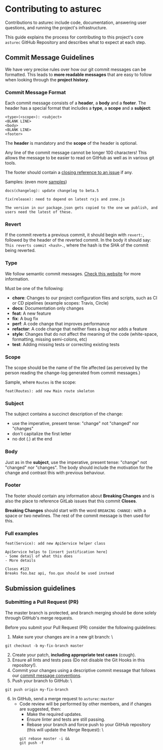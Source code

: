 # Contributing to asturec

Contributions to asturec include code, documentation, answering user questions,
and running the project's infrastructure.

This guide explains the process for contributing to this project's core
`asturec` GitHub Repository and describes what to expect at each step.

## <a name="commit"></a>Commit Message Guidelines

We have very precise rules over how our git commit messages can be formatted. This leads to **more
readable messages** that are easy to follow when looking through the **project history**.

### Commit Message Format

Each commit message consists of a **header**, a **body** and a **footer**. The header has a special
format that includes a **type**, a **scope** and a **subject**:

```
<type>(<scope>): <subject>
<BLANK LINE>
<body>
<BLANK LINE>
<footer>
```

The **header** is mandatory and the **scope** of the header is optional.

Any line of the commit message cannot be longer 100 characters! This allows the message to be easier
to read on GitHub as well as in various git tools.

The footer should contain a [closing reference to an issue](https://help.github.com/articles/closing-issues-via-commit-messages/) if any.

Samples: (even more [samples](https://github.com/angular/angular/commits/master))

```
docs(changelog): update changelog to beta.5
```

```
fix(release): need to depend on latest rxjs and zone.js

The version in our package.json gets copied to the one we publish, and users need the latest of these.
```

### Revert

If the commit reverts a previous commit, it should begin with `revert:`, followed by the header of the reverted commit. In the body it should say: `This reverts commit <hash>.`, where the hash is the SHA of the commit being reverted.

### Type

We follow semantic commit messages. [Check this website](https://seesparkbox.com/foundry/semantic_commit_messages) for more information.

Must be one of the following:

- **chore**: Changes to our project configuration files and scripts, such as CI or CD pipelines (example scopes: Travis, Circle)
- **docs**: Documentation only changes
- **feat**: A new feature
- **fix**: A bug fix
- **perf**: A code change that improves performance
- **refactor**: A code change that neither fixes a bug nor adds a feature
- **style**: Changes that do not affect the meaning of the code (white-space, formatting, missing semi-colons, etc)
- **test**: Adding missing tests or correcting existing tests

### Scope

The scope should be the name of the file affected (as perceived by the person reading the change-log generated from commit messages.)

Sample, where `Routes` is the scope:

```
feat(Routes): add new Main route skeleton
```

### Subject

The subject contains a succinct description of the change:

- use the imperative, present tense: "change" not "changed" nor "changes"
- don't capitalize the first letter
- no dot (.) at the end

### Body

Just as in the **subject**, use the imperative, present tense: "change" not "changed" nor "changes". The body should include the motivation for the change and contrast this with previous behaviour.

### Footer

The footer should contain any information about **Breaking Changes** and is also the place to reference GitLab issues that this commit **Closes**.

**Breaking Changes** should start with the word `BREAKING CHANGE:` with a space or two newlines. The rest of the commit message is then used for this.

### Full examples

```
feat(Service): add new ApiService helper class

ApiService helps to [insert justification here]
- Some detail of what this does
- More details

Closes #123
Breaks foo.baz api, foo.qux should be used instead
```

## Submission guidelines

### Submitting a Pull Request (PR)

The master branch is protected, and branch merging should be done solely through GitHub's merge requests.

Before you submit your Pull Request (PR) consider the following guidelines:

1. Make sure your changes are in a new git branch: \

```
git checkout -b my-fix-branch master
```

2. Create your patch, **including appropriate test cases** (cough).
3. Ensure all lints and tests pass (Do not disable the Git Hooks in this repository!).
4. Commit your changes using a descriptive commit message that follows our [commit message conventions](#commit).
5. Push your branch to GitHub: \

```
git push origin my-fix-branch
```

6. In GitHub, send a merge request to `asturec:master`
   - Code review will be performed by other members, and if changes are suggested, then:
     - Make the required updates.
     - Ensure linter and tests are still passing.
     - Rebase your branch and force push to your GitHub repository (this will update the Merge Request): \
     ```
     git rebase master -i &&
     git push -f
     ```
